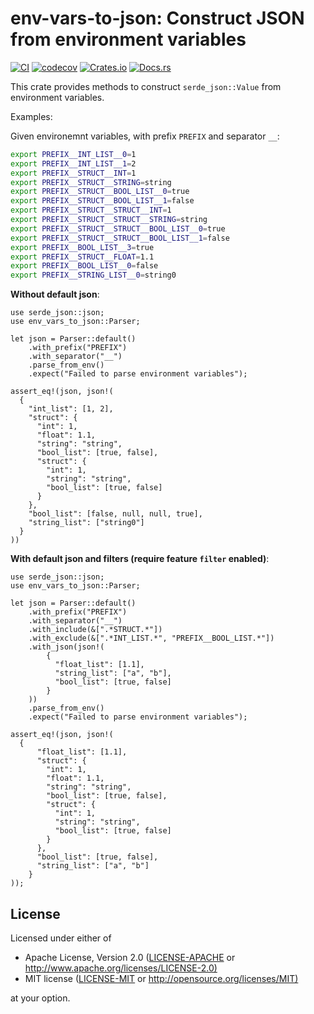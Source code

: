 # env-vars-to-json: Construct JSON from environment variables
[![CI](https://github.com/therealhieu/env-vars-to-json/actions/workflows/ci.yml/badge.svg)](https://github.com/therealhieu/env-vars-to-json/actions/workflows/ci.yml)
[![codecov](https://codecov.io/gh/therealhieu/env-vars-to-json/branch/master/graph/badge.svg?token=BVA3LWO7HF)](https://codecov.io/gh/therealhieu/env-vars-to-json)
[![Crates.io](https://img.shields.io/crates/v/env_vars_to_json.svg)](https://crates.io/crates/env-vars-to-json)
[![Docs.rs](https://docs.rs/crate_name/badge.svg)](https://docs.rs/env_vars_to_json)


This crate provides methods to construct `serde_json::Value` from environment variables.

Examples:

Given environemnt variables, with prefix `PREFIX` and separator `__`:
```bash
export PREFIX__INT_LIST__0=1
export PREFIX__INT_LIST__1=2
export PREFIX__STRUCT__INT=1
export PREFIX__STRUCT__STRING=string
export PREFIX__STRUCT__BOOL_LIST__0=true
export PREFIX__STRUCT__BOOL_LIST__1=false
export PREFIX__STRUCT__STRUCT__INT=1
export PREFIX__STRUCT__STRUCT__STRING=string
export PREFIX__STRUCT__STRUCT__BOOL_LIST__0=true
export PREFIX__STRUCT__STRUCT__BOOL_LIST__1=false
export PREFIX__BOOL_LIST__3=true
export PREFIX__STRUCT__FLOAT=1.1
export PREFIX__BOOL_LIST__0=false
export PREFIX__STRING_LIST__0=string0
```

**Without default json**:
```rust,no_run
use serde_json::json;
use env_vars_to_json::Parser;

let json = Parser::default()
    .with_prefix("PREFIX")
    .with_separator("__")
    .parse_from_env()
    .expect("Failed to parse environment variables");

assert_eq!(json, json!(
  {
    "int_list": [1, 2],
    "struct": {
      "int": 1,
      "float": 1.1,
      "string": "string",
      "bool_list": [true, false],
      "struct": {
        "int": 1,
        "string": "string",
        "bool_list": [true, false]
      }
    },
    "bool_list": [false, null, null, true],
    "string_list": ["string0"]
  }
))
```

**With default json and filters (require feature `filter` enabled)**:
```rust,no_run
use serde_json::json;
use env_vars_to_json::Parser;

let json = Parser::default()
    .with_prefix("PREFIX")
    .with_separator("__")
    .with_include(&[".*STRUCT.*"])
    .with_exclude(&[".*INT_LIST.*", "PREFIX__BOOL_LIST.*"])
    .with_json(json!(
        {
          "float_list": [1.1],
          "string_list": ["a", "b"],
          "bool_list": [true, false]
        }
    ))
    .parse_from_env()
    .expect("Failed to parse environment variables");

assert_eq!(json, json!(
  {
      "float_list": [1.1],
      "struct": {
        "int": 1,
        "float": 1.1,
        "string": "string",
        "bool_list": [true, false],
        "struct": {
          "int": 1,
          "string": "string",
          "bool_list": [true, false]
        }
      },
      "bool_list": [true, false],
      "string_list": ["a", "b"]
    }  
));
```


## License
Licensed under either of
 * Apache License, Version 2.0
   ([LICENSE-APACHE](LICENSE-APACHE) or <http://www.apache.org/licenses/LICENSE-2.0)>
 * MIT license
   ([LICENSE-MIT](LICENE-MIT) or <http://opensource.org/licenses/MIT)>

at your option.